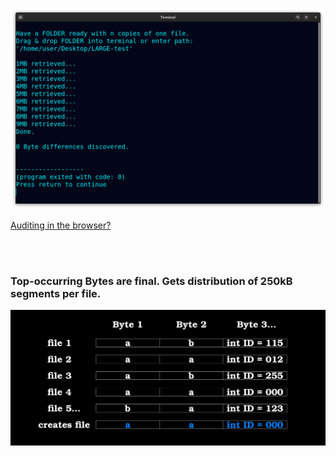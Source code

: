 <!--
Preserve any file by storing copies, then retrieve it from all (corrupted) copies.
-->



<p align="center">
  <img src="https://raw.githubusercontent.com/compromise-evident/Overkillintegrity/main/Other/Terminal_67458c43f9338090b7431440b32c7583bc811303c05231b6405a4ccde1742be7.png">
</p>

[Auditing in the browser?](https://coliru.stacked-crooked.com/a/95e1f57bbe785701)

<br>
<br>

### Top-occurring Bytes are final. Gets distribution of 250kB segments per file.

<p align="center">
  <img src="https://github.com/compromise-evident/Overkillintegrity/blob/main/Other/Sample_46e6ff8d78b7182859963682d214bcec46c0e29fd5d1f3750c042940fa8fa082.png">
</p>
